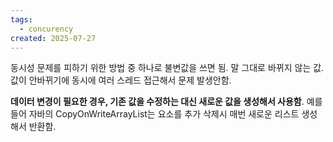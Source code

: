 ```yaml
---
tags:
  - concurency
created: 2025-07-27
---
```

동시성 문제를 피하기 위한 방법 중 하나로 불변값을 쓰면 됨. 말 그대로 바뀌지 않는 값. 값이 안바뀌기에 동시에 여러 스레드 접근해서 문제 발생안함.

**데이터 변경이 필요한 경우, 기존 값을 수정하는 대신 새로운 값을 생성해서 사용함**. 예를 들어 자바의 CopyOnWriteArrayList는 요소를 추가 삭제시 매번 새로운 리스트 생성해서 반환함.